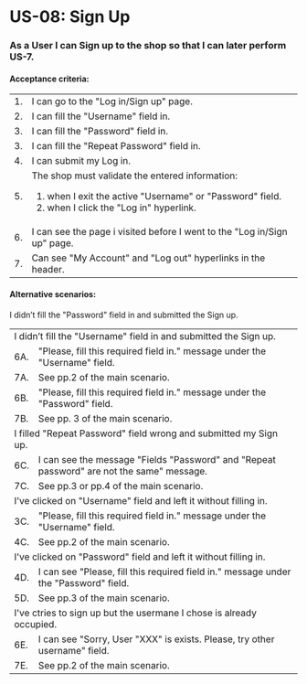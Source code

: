 # US-08: Sign Up

### As a User I can Sign up to the shop so that I can later perform US-7.

#### **Acceptance criteria:**

<table>
    <tr>
        <td>1.</td>
        <td> I can go to the "Log in/Sign up" page.</td>
    </tr>
    <tr>
        <td>2.</td>
        <td>I can fill the "Username" field in.</td>
    </tr>
    <tr>
        <td>3.</td>
        <td>I can fill the "Password" field in.</td>
    </tr>
     <tr>
        <td>3.</td>
        <td>I can fill the "Repeat Password" field in.</td>
    </tr>
    <tr>
        <td>4.</td>
        <td> I can submit my Log in.</td>
    </tr>
    <tr>
        <td>5.</td>
        <td> The shop must validate the entered information:
            <ol>
                <li>when I exit the active "Username" or "Password" field.</li>
                <li>when I click the "Log in" hyperlink. </li>
            </ol></td>
    </tr>
    <tr>
        <td>6.</td>
        <td>I can see the page i visited before I went to the "Log in/Sign up" page.</td>
    </tr>
    <tr>
        <td>7.</td>
        <td>Can see "My Аccount" and "Log out" hyperlinks in the header. </td>
    </tr>
</table>

#### **Alternative scenarios:**

<table>
    <tr>
        <td colspan="2">
I didn’t fill the "Username" field in and submitted the Sign up.</td>
    </tr>
    <tr>
        <td>6A.</td>
        <td> "Please, fill this required field in." message under the "Username" field.</td>  
    </tr>
    <tr>
        <td>7A.</td>
        <td> See pp.2 of the main scenario.</td>  
    </tr>
    <tr>
    I didn’t fill the "Password" field in and submitted the Sign up.</td>
    </tr>
    <tr>
        <td>6B.</td>
        <td> "Please, fill this required field in." message under the "Password" field.</td>
    </tr>
    <tr>
        <td>7B.</td>
        <td>See pp. 3 of the main scenario.</td>
    </tr>
    <tr>
        <td colspan="2"> I filled "Repeat Password" field wrong and submitted my Sign up. </td>
    </tr>
    <tr>
        <td>6C.</td>
        <td> I can see the message "Fields "Password" and "Repeat password" are not the same" message.</td>
    </tr>
       <tr>
        <td>7C.</td>
        <td>See pp.3 or pp.4 of the main scenario.</td>
    </tr>
    <tr>
        <td colspan="2"> I've clicked on "Username" field and left it without filling in. </td>
    </tr>
    <tr>
        <td>3C.</td>
        <td>"Please, fill this required field in." message under the "Username" field.</td>
    </tr>
    <tr>
        <td>4C.</td>
        <td>See pp.2 of the main scenario.</td>
    </tr>
<tr>
        <td colspan="2"> I've clicked on "Password" field and left it without filling in. </td>
    </tr>
    <tr>
        <td>4D.</td>
        <td> I can see "Please, fill this required field in." message under the "Password" field.</td>
    </tr>
    <tr>
        <td>5D.</td>
        <td>See pp.3 of the main scenario.</td>
    </tr>
   <tr>
        <td colspan="2"> I've ctries to sign up but the usermane I chose is already occupied. </td>
    </tr>
    <tr>
        <td>6E.</td>
        <td> I can see "Sorry, User "XXX" is exists. Please, try other username" field.</td>
    </tr>
    <tr>
        <td>7E.</td>
        <td>See pp.2 of the main scenario.</td>
    </tr> 
</table>